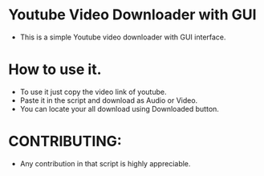 # Youtube Video Downloader with GUI
- This is a simple Youtube video downloader with GUI interface.

# How to use it.
- To use it just copy the video link of youtube.
- Paste it in the script and download as Audio or Video.
- You can locate your all download using Downloaded button.

# CONTRIBUTING:
- Any contribution in that script is highly appreciable.
